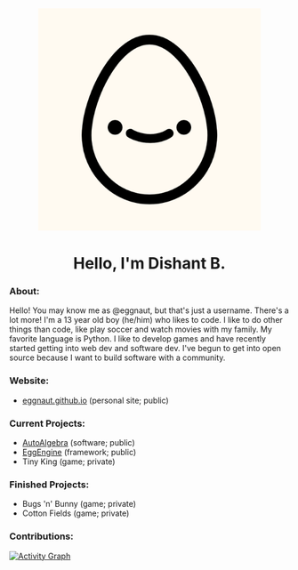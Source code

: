 <div align = 'center'>
<img width = '400' height = '400' src = 'https://github.com/eggnaut/eggnaut/blob/main/docs/logo.png'> </img>
<h1> Hello, I'm Dishant B. </h1>
</div>

### About:
Hello! You may know me as @eggnaut, but that's just a username. There's a lot more! I'm a 13 year old boy (he/him) who likes to code. I like to do other things than code, like play soccer and watch movies with my family. My favorite language is Python. I like to develop games and have recently started getting into web dev and software dev. I've begun to get into open source because I want to build software with a community.

### Website:
- [eggnaut.github.io](https://eggnaut.github.io) (personal site; public)

### Current Projects:
- [AutoAlgebra](https://github.com/eggnaut/AutoAlgebra) (software; public)
- [EggEngine](https://github.com/eggnaut/EggEngine) (framework; public)
- Tiny King (game; private)

### Finished Projects:
- Bugs 'n' Bunny (game; private)
- Cotton Fields (game; private)

### Contributions:
[![Activity Graph](https://github-readme-activity-graph.cyclic.app/graph?username=eggnaut&hide_title=true&theme=github-compact&hide_border=true)](https://github.com/eggnaut)
